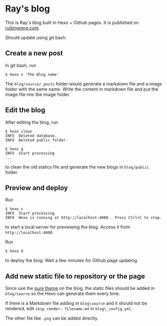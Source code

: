 # Ray's blog

This is Ray's blog built in Hexo + Github pages. It is published on [ruibinwong.com](https://ruibinwong.com/).

Should update using git bash.



## Create a new post

In git bash, run

```
$ hexo n 'The Blog name'
```



The `blog/source/_posts` folder would generate a markdown file and a image folder with the same name. Write the content in markdown file and put the image file into the image folder.



## Edit the blog

After editing the blog, run

```
$ hexo clean
INFO  Deleted database.
INFO  Deleted public folder.

$ hexo g
INFO  Start processing
...
```

to clean the old statics file and generate the new blogs in `blog/public` folder.



## Preview and deploy

Run 

```
$ hexo s
INFO  Start processing
INFO  Hexo is running at http://localhost:4000 . Press Ctrl+C to stop.
```

to start a local server for previewing the blog. Access it from `http://localhost:4000`.



Run

```
$ hexo d
```

to deploy the blog. Wait a few minutes for Github page updating.



## Add new static file to repository or the page

Since use the [pure theme](https://github.com/cofess/hexo-theme-pure) on the blog, the static files should be added in `blog/source` so the Hexo can generate them every time.



If there is a Markdown file adding in `blog\source` and it should not be rendered, edit `skip_render: filename.md` in `blog\_config.yml`.



The other file like `.png` can be added directly.